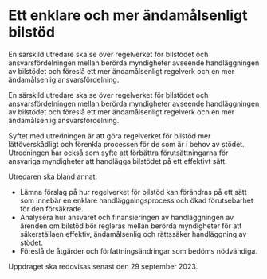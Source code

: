 # Ett enklare och mer ändamålsenligt bilstöd

En särskild utredare ska se över regelverket för bilstödet och ansvarsfördelningen
mellan berörda myndigheter avseende handläggningen av
bilstödet och föreslå ett mer ändamålsenligt regelverk och en mer ändamålsenlig
ansvarsfördelning.

En särskild utredare ska se över regelverket för bilstödet och ansvarsfördelningen
mellan berörda myndigheter avseende handläggningen av
bilstödet och föreslå ett mer ändamålsenligt regelverk och en mer ändamålsenlig
ansvarsfördelning.

Syftet med utredningen är att göra regelverket för
bilstöd mer lättöverskådligt och förenkla processen för de som är i behov av stödet. Utredningen har också som syfte att förbättra förutsättningarna för ansvariga myndigheter att handlägga bilstödet på ett effektivt sätt.

Utredaren ska bland annat:

* Lämna förslag på hur regelverket för bilstöd kan förändras på ett sätt som innebär en enklare handläggningsprocess och ökad förutsebarhet för den försäkrade.
* Analysera hur ansvaret och finansieringen av handläggningen av ärenden om bilstöd bör regleras mellan berörda myndigheter för att säkerställaen effektiv, ändamålsenlig och rättssäker handläggning av stödet.
* Föreslå de åtgärder och författningsändringar som bedöms nödvändiga.

Uppdraget ska redovisas senast den 29 september 2023.
